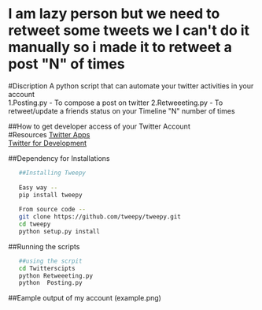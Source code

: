 # I am lazy person but we need to retweet some tweets we I can't do it manually so i made it to retweet a post "N" of times

#Discription
A python script that can automate your twitter activities in your account</br>
1.Posting.py - To compose a post on twitter
2.Retweeeting.py - To retweet/update a friends status on your Timeline "N" number of times</br>

##How to get developer access of your Twitter Account  
#Resources 
[Twitter Apps](https://apps.twitter.com/)<br/>
[Twitter for Development](https://dev.twitter.com/apps/new)<br/>



##Dependency for Installations 
```sh
   ##Installing Tweepy
   
   Easy way --
   pip install tweepy
   
   From source code --
   git clone https://github.com/tweepy/tweepy.git
   cd tweepy
   python setup.py install

```

##Running the scripts
```sh
   ##using the scrpit 
   cd Twitterscipts
   python Retweeeting.py
   python  Posting.py
```

##Eample output of my account
(example.png)